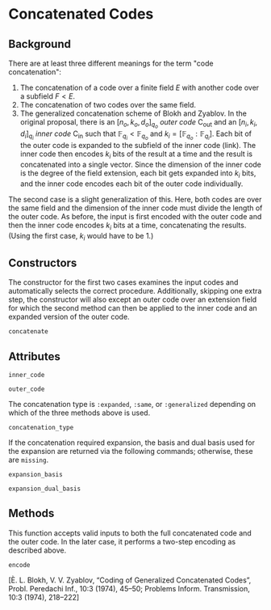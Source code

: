 # Concatenated Codes
## Background
There are at least three different meanings for the term "code concatenation":
1. The concatenation of a code over a finite field $E$ with another code over a subfield $F < E$.
2. The concatenation of two codes over the same field.
3. The generalized concatenation scheme of Blokh and Zyablov.
In the original proposal, there is an $[n_o, k_o, d_o]_{q_o}$ *outer code* $\mathrm{C}_{\mathrm{out}}$ and an $[n_i, k_i, d_i]_{q_i}$ *inner code* $\mathrm{C}_{\mathrm{in}}$ such that $\mathbb{F}_{q_i} < \mathbb{F}_{q_o}$ and $k_i = [\mathbb{F}_{q_o} : \mathbb{F}_{q_i}]$. Each bit of the outer code is expanded to the subfield of the inner code (link). The inner code then encodes $k_i$ bits of the result at a time and the result is concatenated into a single vector. Since the dimension of the inner code is the degree of the field extension, each bit gets expanded into $k_i$ bits, and the inner code encodes each bit of the outer code individually.

The second case is a slight generalization of this. Here, both codes are over the same field and the dimension of the inner code must divide the length of the outer code. As before, the input is first encoded with the outer code and then the inner code encodes $k_i$ bits at a time, concatenating the results. (Using the first case, $k_i$ would have to be 1.)





## Constructors
The constructor for the first two cases examines the input codes and automatically selects the correct procedure. Additionally, skipping one extra step, the constructor will also except an outer code over an extension field for which the second method can then be applied to the inner code and an expanded version of the outer code.
```@docs
concatenate
```

## Attributes
```@docs
inner_code
```

```@docs
outer_code
```

The concatenation type is `:expanded`, `:same`, or `:generalized` depending on which of the three methods above is used. 
```@docs
concatenation_type
```
If the concatenation required expansion, the basis and dual basis used for the expansion are returned via the following commands; otherwise, these are `missing`.
```@docs
expansion_basis
```

```@docs
expansion_dual_basis
```

## Methods
This function accepts valid inputs to both the full concatenated code and the outer code. In the later case, it performs a two-step encoding as described above.
```@docs
encode
```

[È. L. Blokh, V. V. Zyablov, “Coding of Generalized Concatenated Codes”, Probl. Peredachi Inf., 10:3 (1974), 45–50; Problems Inform. Transmission, 10:3 (1974), 218–222]
